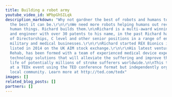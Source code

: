 ```yaml
---
title: Building a robot army
youtube_video_id: WPbpGhSILqk
description_markdown: "Why not gardner the best of robots and humans to make rehabilitation
  the best it can be.\r\n\r\nWe need more robots helping humans out recover from very
  human things. Richard builds them.\n\nRichard is a multi-award winning inventor
  and engineer with over 30 patents to his name, in the past Richard has held a range
  of Directorships, C level and other senior positions in a range of engineering,
  military and medical businesses.\r\n\r\nRichard started REX Bionics in 2007 which
  listed in 2014 on the UK AIM stock exchange.\r\n\r\nHis latest venture, Exsurgo
  Rehab, has been formed with a team of experienced medical device experts to to deliver
  technology solutions that will alleviate the suffering and improve the quality of
  life of potentially millions of stroke sufferers worldwide.\n\nThis talk was given
  at a TEDx event using the TED conference format but independently organized by a
  local community. Learn more at http://ted.com/tedx"
images: []
related_blog_posts: []
partners: []
---
```

